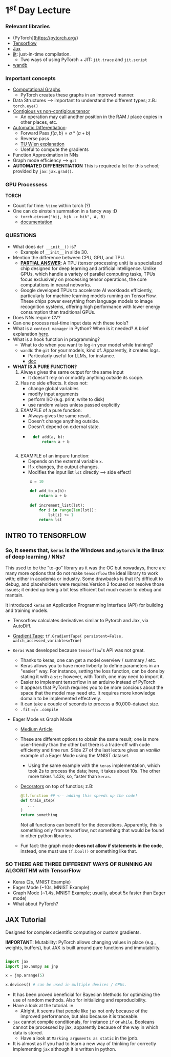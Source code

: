 # 1$^{st}$ Day Lecture


### Relevant libraries

* (PyTorch](https://pytorch.org/)
* [Tensorflow](https://www.tensorflow.org/)
* [Jax](https://docs.jax.dev/en/latest/)
* [jit](https://numba.pydata.org/numba-doc/dev/user/jit.html): just-in-time compilation.
    * Two ways of using PyTorch + JIT: `jit.trace` and `jit.script`
* [wandb](https://pypi.org/project/wandb/)

### Important concepts

* [Computational Graphs](https://www.geeksforgeeks.org/deep-learning/computational-graphs-in-deep-learning/)
    * PyTorch creates these graphs in an improved manner. 
* Data Structures --> important to understand the different types; z.B.: `torch.eye()`
* [Contigious vs non-contigious tensor](https://discuss.pytorch.org/t/contigious-vs-non-contigious-tensor/30107)
    * An operation may call another position in the RAM / place copies in other places, etc.
* [Automatic Differentiation](https://www.youtube.com/watch?v=wG_nF1awSSY): 
    * Forward Pass $f(a,b) = a * (a+b)$ 
    * Reverse pass
    * [TU Wien explanation](https://www.youtube.com/watch?v=R_m4kanPy6Q)
    * Useful to compute the gradients
* Function Approximation in NNs
* Graph mode efficiency --> `git`
* **AUTOMATED DIFFERENTIATION** This is required a lot for this school; provided by `jax`: `jax.grad()`.

### GPU Processess

**TORCH**
* Count for time: `%time` within torch (?)
* One can do einstein summation in a fancy way :D
    * `torch.einsum("bij, bjk -> bik", A, B)`
    * [documentation](https://docs.pytorch.org/docs/stable/generated/torch.einsum.html) 

### QUESTIONS

* What does `def __init__()` is?
    * Example of `__init__` in slide 30. 
* Mention the difference between CPU, GPU, and TPU. 
    * [**PARTIAL ANSWER**](https://www.liquidweb.com/gpu/vs-tpu/): A TPU (tensor processing unit) is a specialized chip designed for deep learning and artificial intelligence. Unlike GPUs, which handle a variety of parallel computing tasks, TPUs focus exclusively on processing tensor operations, the core computations in neural networks.
    * Google developed TPUs to accelerate AI workloads efficiently, particularly for machine learning models running on TensorFlow. These chips power everything from language models to image recognition systems, offering high performance with lower energy consumption than traditional GPUs.
* Does NNs require CV?
* Can one process real-time input data with these tools? 
* What is a `context manager` in Python? When is it needed? A brief explanation [here](https://book.pythontips.com/en/latest/context_managers.html).
* What is a hook function in programming? 
    * What to do when you want to log-in your model while training?
    * `wandb`: the `git` for your models, kind of. Apparently, it creates logs.
        * Particularly useful for LLMs, for instance. 
        * [doc](https://docs.wandb.ai/)  
* **WHAT IS A PURE FUNCTION?**
    1. Always gives the same output for the same input 
        * It doesn't rely on or modify anything outside its scope.
    2. Has no side effects. It does not:
        * change global variables
        * modify input arguments
        * perform I/O (e.g. print, write to disk)
        * use random values unless passed explicitly
    3. EXAMPLE of a pure function:
        * Always gives the same result.
        * Doesn't change anything outside.
        * Doesn't depend on external state.
        * ```Python
            def add(a, b):
                return a + b
        ```
    4. EXAMPLE of an impure function: 
        * Depends on the external variable `x`.
        * If `x` changes, the output changes.
        * Modifies the input list `lst` directly --> side effect!
        ```Python
            x = 10

            def add_to_x(b):
                return x + b
            
            def increment_list(lst):
                for i in range(len(lst)):
                    lst[i] += 1
                return lst
        ```

## INTRO TO TENSORFLOW

### So, it seems that, `keras` is the Windows and `pytorch` is the linux of deep learning / NNs?

This used to be the "to-go" library as it was the OG but nowadays, there are many more options that do not make `tensorflow` the ideal library to work with; either in academia or industry. Some drawbacks is that it's difficult to debug, and placeholders were requires.Version 2 focused on resolve those issues; it ended up being a bit less efficient but much easier to debug and mantain. 

It introduced `keras` an Application Programming Interface (API) for building and training models. 

* Tensorflow calculates derivatives similar to Pytorch and Jax, via AutoDiff.

* [Gradient Tape](https://www.tensorflow.org/api_docs/python/tf/GradientTape): `tf.GradientTape(
    persistent=False, watch_accessed_variables=True)`

* `Keras` was developed because `tensorflow`'s API was not great. 
    * Thanks to keras, one can get a model overview / summary / etc. 
    * Keras allows you to have more livberty to define parameters in an "easier" way. For instance, setting the loss function, can be done by stating it with a `str`; however, with Torch, one may need to import it. 
    * Easier to implement tensorflow in an arduino instead of PyTorch
    * It appears that PyTorch requires you to be more concious about the space that the model may need etc. It requires more knowledge domain to be implemented effectively. 
    * It can take a couple of seconds to process a 60,000-dataset size.
    * `.fit` =/= `.compile`

* Eager Mode vs Graph Mode
    * [Medium Article](https://jonathan-hui.medium.com/tensorflow-eager-execution-v-s-graph-tf-function-6edaa870b1f1)
    * These are different options to obtain the same result; one is more user-friendly than the other but there is a trade-off with code efficienty and time run. Slide 27 of the last lecture gives an _vanilla_ example of a Eager Mode using the MNIST dataset. 
        * Using the same example with the `keras` implementation, which took 2s to process the data; here, it takes about 10s. The other more takes 1.43s; so, faster than `keras`.
    * [Decorators](https://www.tensorflow.org/guide/function) on top of functios; z.B:
         
         ```Python
         @tf.function ## <-- adding this speeds up the code!
         def train_step(
            ...
         )
         return something
         ```

         Not all functions can benefit for the decorations. Apparently, this is something only from tensorflow, not something that would be found in other python libraries. 
    
    * Fun fact: the graph mode **does not allow if statements in the code**, instead, one must use `tf.bool()` or something like that.

### SO THERE ARE THREE DIFFERENT WAYS OF RUNNING AN ALGORITHM with TensorFlow

* Keras (2s, MNIST Example)
* Eager Mode (~10s, MNIST Example)
* Graph Mode (~1.4s, MNIST Example; usually, about 5x faster than Eager mode)
* What about PyTorch?


## JAX Tutorial

Designed for complex scientific computing or custom gradients.

**IMPORTANT**: Mutability: PyTorch allows changing values in place (e.g., weights, buffers), but JAX is built around pure functions and immutability.


```Python

import jax
import jax.numpy as jnp

x = jnp.arange(5)

x.devices() # can be used in multiple devices / GPUs. 
```

* It has been proved beneficial for Bayesian Methods for optimizing the use of random methods. Also for initializing and reproducibility. 
* Have a look at the tutorial. :v 
    * Alright, it seems that people like `jax` not only because of the improved performance, but also because it is traceable.
* `jax` cannot compile conditionals, for instance `if` or `while`. Booleans cannot be processed by jax, apparently because of the way in which data is stored.
    * Have a look at `Marking arguments as static` in the  jpnb.
* It is almost as if you had to learn a new way of thinking for correctly implementing `jax` although it is written in python.




